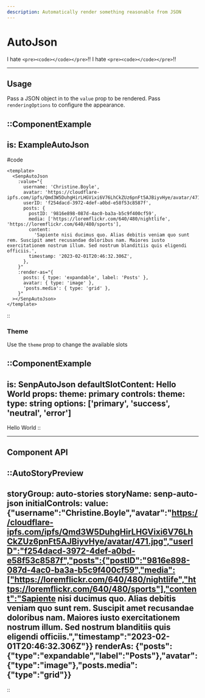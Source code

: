 ```yaml
---
description: Automatically render something reasonable from JSON
---
```


# AutoJson

I hate `<pre><code></code></pre>`!! I hate `<pre><code></code></pre>`!!

---

## Usage

Pass a JSON object in to the `value` prop to be rendered. Pass `renderingOptions` to configure the appearance.

::ComponentExample
---
is: ExampleAutoJson
---
#code
```vue
<template>
  <SenpAutoJson
    :value="{
      username: 'Christine.Boyle',
      avatar: 'https://cloudflare-ipfs.com/ipfs/Qmd3W5DuhgHirLHGVixi6V76LhCkZUz6pnFt5AJBiyvHye/avatar/471.jpg',
      userID: 'f254dacd-3972-4def-a0bd-e58f53c8587f',
      posts: {
        postID: '9816e898-087d-4ac0-ba3a-b5c9f400cf59',
        media: ['https://loremflickr.com/640/480/nightlife', 'https://loremflickr.com/640/480/sports'],
        content:
          'Sapiente nisi ducimus quo. Alias debitis veniam quo sunt rem. Suscipit amet recusandae doloribus nam. Maiores iusto exercitationem nostrum illum. Sed nostrum blanditiis quis eligendi officiis.',
        timestamp: '2023-02-01T20:46:32.306Z',
      },
    }"
    :render-as="{
      posts: { type: 'expandable', label: 'Posts' },
      avatar: { type: 'image' },
      'posts.media': { type: 'grid' },
    }"
  ></SenpAutoJson>
</template>
```
::

### Theme

Use the `theme` prop to change the available slots

::ComponentExample
---
is: SenpAutoJson
defaultSlotContent: Hello World
props:
  theme: primary
controls:
  theme:
    type: string
    options: ['primary', 'success', 'neutral', 'error']
---
Hello World
::

<hr class="my-20">

## Component API

::AutoStoryPreview
---
storyGroup: auto-stories
storyName: senp-auto-json
initialControls:
  value: {"username":"Christine.Boyle","avatar":"https://cloudflare-ipfs.com/ipfs/Qmd3W5DuhgHirLHGVixi6V76LhCkZUz6pnFt5AJBiyvHye/avatar/471.jpg","userID":"f254dacd-3972-4def-a0bd-e58f53c8587f","posts":{"postID":"9816e898-087d-4ac0-ba3a-b5c9f400cf59","media":["https://loremflickr.com/640/480/nightlife","https://loremflickr.com/640/480/sports"],"content":"Sapiente nisi ducimus quo. Alias debitis veniam quo sunt rem. Suscipit amet recusandae doloribus nam. Maiores iusto exercitationem nostrum illum. Sed nostrum blanditiis quis eligendi officiis.","timestamp":"2023-02-01T20:46:32.306Z"}}
  renderAs: {"posts":{"type":"expandable","label":"Posts"},"avatar":{"type":"image"},"posts.media":{"type":"grid"}}
---
::